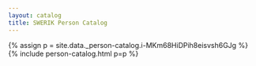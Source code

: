```yaml
---
layout: catalog
title: SWERIK Person Catalog
---
```

{% assign p = site.data._person-catalog.i-MKm68HiDPih8eisvsh6GJg %}
{% include person-catalog.html p=p %}

